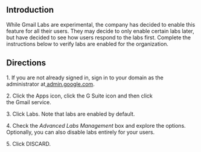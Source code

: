 ## Introduction

While Gmail Labs are experimental, the company has decided to enable this feature for all their users. They may decide to only enable certain labs later, but have decided to see how users respond to the labs first. Complete the instructions below to verify labs are enabled for the organization.

## Directions

1\. If you are not already signed in, sign in to your domain as the administrator at[ admin.google.com](https://admin.google.com/).

2\. Click the Apps icon, click the G Suite icon and then click the Gmail service.

3\. Click Labs. Note that labs are enabled by default.

4\. Check the *Advanced Labs Management* box and explore the options. Optionally, you can also disable labs entirely for your users.

5\. Click DISCARD.
